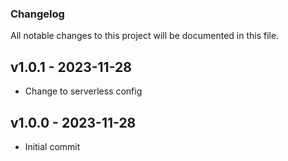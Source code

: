 ### Changelog

All notable changes to this project will be documented in this file.

## v1.0.1 - 2023-11-28

- Change to serverless config

## v1.0.0 - 2023-11-28

- Initial commit
